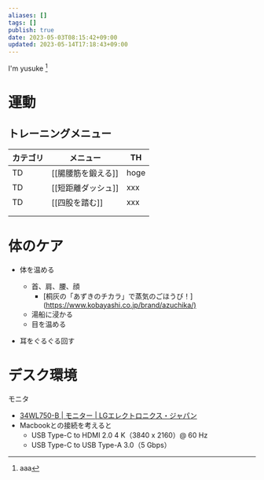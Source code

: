 ```yaml
---
aliases: []
tags: []
publish: true
date: 2023-05-03T08:15:42+09:00
updated: 2023-05-14T17:18:43+09:00
---
```


I'm yusuke [^1]



# 運動
## トレーニングメニュー
| カテゴリ | メニュー           | TH   |
| -------- | ------------------ | ---- |
| TD       | [[腸腰筋を鍛える]] | hoge |
| TD       | [[短距離ダッシュ]] | xxx  |
| TD       |[[四股を踏む]]             | xxx  |
|          |                    |      |
|          |                    |      |

[^1]: aaa

# 体のケア
- 体を温める      
	- 首、肩、腰、顔
		- [桐灰の「あずきのチカラ」で蒸気のごほうび！](<https://www.kobayashi.co.jp/brand/azuchika/)>
	- 湯船に浸かる
	- 目を温める

- 耳をぐるぐる回す

# デスク環境
モニタ
- [34WL750\-B \| モニター \| LGエレクトロニクス・ジャパン](https://www.lg.com/jp/monitor/lg-34WL750-B)
- Macbookとの接続を考えると
	- USB Type-C to HDMI 2.0 4 K（3840 x 2160）@ 60 Hz
	- USB Type-C to USB Type-A 3.0（5 Gbps）